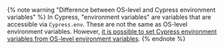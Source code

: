 {% note warning "Difference between OS-level and Cypress environment variables" %}
In Cypress, "environment variables" are variables that are accessible via `Cypress.env`. These are not the same as OS-level environment variables. However, [it is possible to set Cypress environment variables from OS-level environment variables](/guides/guides/environment-variables.html#Option-3-CYPRESS).
{% endnote %}
